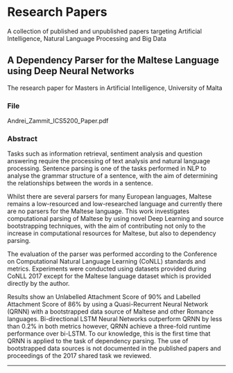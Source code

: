 # Research Papers
A collection of published and unpublished papers targeting Artificial Intelligence, Natural Language Processing and Big Data

## A Dependency Parser for the Maltese Language using Deep Neural Networks
The research paper for Masters in Artificial Intelligence, University of Malta

### File
Andrei_Zammit_ICS5200_Paper.pdf

### Abstract
Tasks such as information retrieval, sentiment analysis and question answering require the processing of text analysis and natural language processing. Sentence parsing is one of the tasks performed in NLP to analyse the grammar structure of a sentence, with the aim of determining the relationships between the words in a sentence.

Whilst there are several parsers for many European languages, Maltese remains a low-resourced and low-researched language and currently there are no parsers for the Maltese language. This work investigates computational parsing of Maltese by using novel Deep Learning and source bootstrapping techniques, with the aim of contributing not only to the increase in computational resources for Maltese, but also to dependency parsing. 

The evaluation of the parser was performed according to the Conference on Computational Natural Language Learning (CoNLL) standards and metrics. Experiments were conducted using datasets provided during CoNLL 2017 except for the Maltese language dataset which is provided directly by the author.

Results show an Unlabelled Attachment Score of 90\% and Labelled Attachment Score of 86\% by using a Quasi-Recurrent Neural Network (QRNN) with a bootstrapped data source of Maltese and other Romance languages. Bi-directional LSTM Neural Networks outperform QRNN by less than 0.2\% in both metrics however, QRNN achieve a three-fold runtime performance over bi-LSTM. To our knowledge, this is the first time that QRNN is applied to the task of dependency parsing. The use of bootstrapped data sources is not documented in the published papers and proceedings of the 2017 shared task we reviewed. 

- - - -

